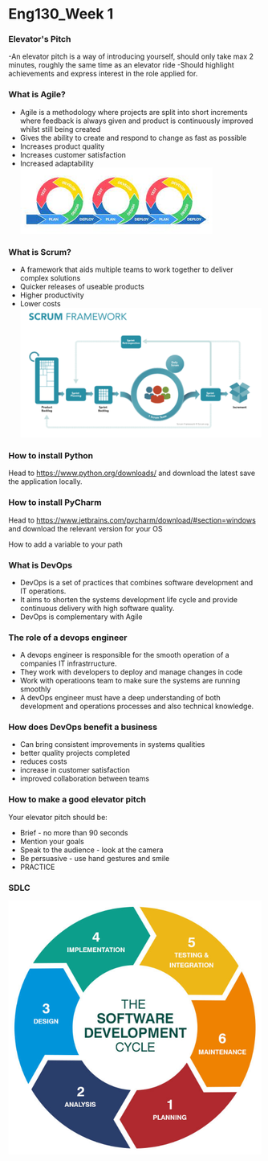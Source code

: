 # Eng130_Week 1 

### Elevator's Pitch
-An elevator pitch is a  way of introducing yourself, should only take max 2 minutes, roughly the same time as an elevator ride
-Should highlight achievements and express interest in the role applied for.


### What is Agile?
- Agile is a methodology where projects are split into short increments where feedback is always given and product is continuously improved whilst still being created
- Gives the ability to create and respond to change as fast as possible
- Increases product quality
- Increases customer satisfaction
- Increased adaptability
![](Images/Agile.jfif)

### What is Scrum?
- A framework that aids multiple teams to work together to deliver complex solutions
- Quicker releases of useable products
- Higher productivity
- Lower costs
![](Images/Scrum.png)


### How to install Python
Head to https://www.python.org/downloads/ and download the latest save the application locally.

### How to install PyCharm
Head to https://www.jetbrains.com/pycharm/download/#section=windows and download the relevant version for your OS


How to add a variable to your path


### What is DevOps
- DevOps is a set of practices that combines software development and IT operations. 
- It aims to shorten the systems development life cycle and provide continuous delivery with high software quality. 
- DevOps is complementary with Agile 

### The role of a devops engineer
- A devops engineer is responsible for the smooth operation of a companies IT infrastrructure.
- They work with developers to deploy and manage changes in code
- Work with operatioons team to make sure the systems are running smoothly
- A devOps engineer must have a deep understanding of both development and operations processes and also technical knowledge.

### How does DevOps benefit a business
- Can bring consistent improvements in systems qualities
- better quality projects completed
- reduces costs
- increase in customer satisfaction
- improved collaboration between teams

### How to make a good elevator pitch
Your elevator pitch should be:
- Brief - no more than 90 seconds
- Mention your goals
- Speak to the audience - look at the camera
- Be persuasive - use hand gestures and smile
- PRACTICE

### SDLC 
![](Images/SDLC.png)
